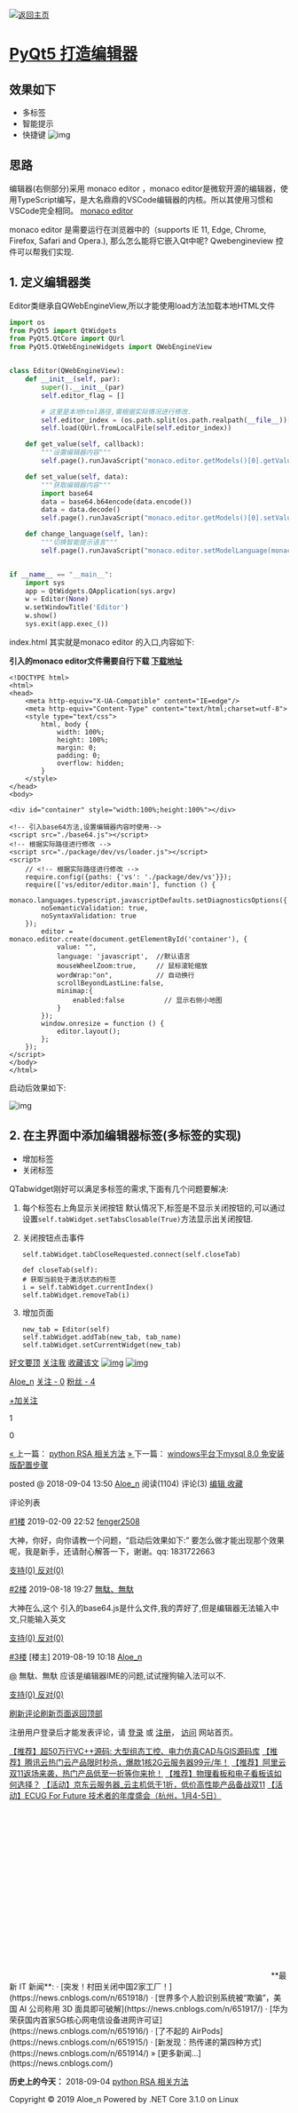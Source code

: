 [![返回主页](F:\Typora_book\typora_pic\logo-1576291678027.gif)](https://www.cnblogs.com/aloe-n/)

# [PyQt5 打造编辑器](https://www.cnblogs.com/aloe-n/p/9583949.html)

## 效果如下

- 多标签
- 智能提示
- 快捷键
  ![img](F:\Typora_book\typora_pic\1176578-20180904135007320-465221616.png)

## 思路

编辑器(右侧部分)采用 monaco editor ，monaco editor是微软开源的编辑器，使用TypeScript编写，是大名鼎鼎的VSCode编辑器的内核。所以其使用习惯和VSCode完全相同。 [monaco editor](https://microsoft.github.io/monaco-editor/)

monaco editor 是需要运行在浏览器中的（supports IE 11, Edge, Chrome, Firefox, Safari and Opera.), 那么怎么能将它嵌入Qt中呢? Qwebengineview 控件可以帮我们实现.

## 1. 定义编辑器类

Editor类继承自QWebEngineView,所以才能使用load方法加载本地HTML文件

```python
import os
from PyQt5 import QtWidgets
from PyQt5.QtCore import QUrl
from PyQt5.QtWebEngineWidgets import QWebEngineView


class Editor(QWebEngineView):
    def __init__(self, par):
        super().__init__(par)
        self.editor_flag = []

        # 这里是本地html路径,需根据实际情况进行修改.
        self.editor_index = (os.path.split(os.path.realpath(__file__))[0]) + "/../utils/index.html"
        self.load(QUrl.fromLocalFile(self.editor_index))

    def get_value(self, callback):
        """设置编辑器内容"""
        self.page().runJavaScript("monaco.editor.getModels()[0].getValue()", callback)

    def set_value(self, data):
        """获取编辑器内容"""
        import base64
        data = base64.b64encode(data.encode())
        data = data.decode()
        self.page().runJavaScript("monaco.editor.getModels()[0].setValue(Base.decode('{}'))".format(data))

    def change_language(self, lan):
        """切换智能提示语言"""
        self.page().runJavaScript("monaco.editor.setModelLanguage(monaco.editor.getModels()[0],'{}')".format(lan))


if __name__ == "__main__":
    import sys
    app = QtWidgets.QApplication(sys.argv)
    w = Editor(None)
    w.setWindowTitle('Editor')
    w.show()
    sys.exit(app.exec_())
```

index.html 其实就是monaco editor 的入口,内容如下:

**引入的monaco editor文件需要自行下载 [下载地址](https://microsoft.github.io/monaco-editor/)**

```
<!DOCTYPE html>
<html>
<head>
    <meta http-equiv="X-UA-Compatible" content="IE=edge"/>
    <meta http-equiv="Content-Type" content="text/html;charset=utf-8">
    <style type="text/css">
        html, body {
            width: 100%;
            height: 100%;
            margin: 0;
            padding: 0;
            overflow: hidden;
        }
    </style>
</head>
<body>

<div id="container" style="width:100%;height:100%"></div>

<!-- 引入base64方法,设置编辑器内容时使用-->
<script src="./base64.js"></script>   
<!-- 根据实际路径进行修改 -->
<script src="./package/dev/vs/loader.js"></script>
<script>
    // <!-- 根据实际路径进行修改 -->
    require.config({paths: {'vs': './package/dev/vs'}});
    require(['vs/editor/editor.main'], function () {
        monaco.languages.typescript.javascriptDefaults.setDiagnosticsOptions({
        noSemanticValidation: true,
        noSyntaxValidation: true
    });
        editor = monaco.editor.create(document.getElementById('container'), {
            value: "",
            language: 'javascript',  //默认语言
            mouseWheelZoom:true,     // 鼠标滚轮缩放
            wordWrap:"on",           // 自动换行
            scrollBeyondLastLine:false,
            minimap:{
                enabled:false          // 显示右侧小地图
            }
        });
        window.onresize = function () {
            editor.layout();
        };
    });
</script>
</body>
</html>
```

启动后效果如下:

![img](F:\Typora_book\typora_pic\1176578-20181025214610227-930301139.png)

## 2. 在主界面中添加编辑器标签(多标签的实现)

- 增加标签
- 关闭标签

QTabwidget刚好可以满足多标签的需求,下面有几个问题要解决:

1. 每个标签右上角显示关闭按钮
   默认情况下,标签是不显示关闭按钮的,可以通过设置`self.tabWidget.setTabsClosable(True)`方法显示出关闭按钮.

2. 关闭按钮点击事件

   ```
   self.tabWidget.tabCloseRequested.connect(self.closeTab)
   
   def closeTab(self):
   # 获取当前处于激活状态的标签
   i = self.tabWidget.currentIndex()
   self.tabWidget.removeTab(i)
   ```

3. 增加页面

   ```
   new_tab = Editor(self)
   self.tabWidget.addTab(new_tab, tab_name)
   self.tabWidget.setCurrentWidget(new_tab)
   ```

[好文要顶](javascript:void(0);) [关注我](javascript:void(0);) [收藏该文](javascript:void(0);) [![img](F:\Typora_book\typora_pic\icon_weibo_24.png)](javascript:void(0);) [![img](F:\Typora_book\typora_pic\wechat.png)](javascript:void(0);)

[Aloe_n](https://home.cnblogs.com/u/aloe-n/)
[关注 - 0](https://home.cnblogs.com/u/aloe-n/followees/)
[粉丝 - 4](https://home.cnblogs.com/u/aloe-n/followers/)

[+加关注](javascript:void(0);)

1

0

[« ](https://www.cnblogs.com/aloe-n/p/9583909.html)上一篇： [python RSA 相关方法](https://www.cnblogs.com/aloe-n/p/9583909.html) 
[» ](https://www.cnblogs.com/aloe-n/p/9774744.html)下一篇： [windows平台下mysql 8.0 免安装版配置步骤](https://www.cnblogs.com/aloe-n/p/9774744.html)

posted @ 2018-09-04 13:50 [Aloe_n](https://www.cnblogs.com/aloe-n/) 阅读(1104) 评论(3) [编辑 ](https://i.cnblogs.com/EditPosts.aspx?postid=9583949)[收藏](javascript:void(0))





评论列表

 

[#1楼](https://www.cnblogs.com/aloe-n/p/9583949.html#4176799) 2019-02-09 22:52 [fenger2508](https://home.cnblogs.com/u/1599928/)

大神，你好，向你请教一个问题，“启动后效果如下:” 要怎么做才能出现那个效果呢，我是新手，还请耐心解答一下，谢谢。qq: 1831722663

[支持(0) ](javascript:void(0);)[反对(0)](javascript:void(0);)

 

[#2楼](https://www.cnblogs.com/aloe-n/p/9583949.html#4329988) 2019-08-18 19:27 [無駄、無馱](https://www.cnblogs.com/ffqk/)

大神在么,这个<script src="./base64.js"></script> 引入的base64.js是什么文件,我的弄好了,但是编辑器无法输入中文,只能输入英文

[支持(0) ](javascript:void(0);)[反对(0)](javascript:void(0);)

 

[#3楼](https://www.cnblogs.com/aloe-n/p/9583949.html#4330330) [楼主] 2019-08-19 10:18 [Aloe_n](https://www.cnblogs.com/aloe-n/)

[@](https://www.cnblogs.com/aloe-n/p/9583949.html#4329988) 無駄、無馱
应该是编辑器IME的问题,试试搜狗输入法可以不.

[支持(0) ](javascript:void(0);)[反对(0)](javascript:void(0);)



[刷新评论](javascript:void(0);)[刷新页面](https://www.cnblogs.com/aloe-n/p/9583949.html#)[返回顶部](https://www.cnblogs.com/aloe-n/p/9583949.html#top)

注册用户登录后才能发表评论，请 [登录](javascript:void(0);) 或 [注册](javascript:void(0);)， [访问](https://www.cnblogs.com/) 网站首页。

[【推荐】超50万行VC++源码: 大型组态工控、电力仿真CAD与GIS源码库](http://www.ucancode.com/index.htm)
[【推荐】腾讯云热门云产品限时秒杀，爆款1核2G云服务器99元/年！](https://cloud.tencent.com/act/seckill?fromSource=gwzcw.3168381.3168381.3168381&utm_medium=cpc&utm_id=gwzcw.3168381.3168381.3168381)
[【推荐】阿里云双11返场来袭，热门产品低至一折等你来抢！](http://click.aliyun.com/m/1000081987/)
[【推荐】物理看板和电子看板该如何选择？](https://bbs.huaweicloud.com/forum/thread-24443-1-1.html)
[【活动】京东云服务器_云主机低于1折，低价高性能产品备战双11](https://www.jdcloud.com/cn/activity/year-end?utm_source=DMT_cnblogs&utm_medium=CH&utm_campaign=q4vm&utm_term=Virtual-Machines)
[【活动】ECUG For Future 技术者的年度盛会（杭州，1月4-5日）](http://hdxu.cn/JH9N4)

<iframe id="google_ads_iframe_/1090369/C1_0" title="3rd party ad content" name="google_ads_iframe_/1090369/C1_0" width="300" height="250" scrolling="no" marginwidth="0" marginheight="0" frameborder="0" srcdoc="" data-google-container-id="1" data-load-complete="true" style="margin: 0px; padding: 0px; border: 0px; vertical-align: bottom;"></iframe>
<iframe id="google_ads_iframe_/1090369/C2_0" title="3rd party ad content" name="google_ads_iframe_/1090369/C2_0" width="468" height="60" scrolling="no" marginwidth="0" marginheight="0" frameborder="0" srcdoc="" data-google-container-id="2" data-load-complete="true" style="margin: 0px; padding: 0px; border: 0px; vertical-align: bottom;"></iframe>
**最新 IT 新闻**: 
· [突发！村田关闭中国2家工厂！](https://news.cnblogs.com/n/651918/) 
· [世界多个人脸识别系统被“欺骗”，美国 AI 公司称用 3D 面具即可破解](https://news.cnblogs.com/n/651917/) 
· [华为荣获国内首家5G核心网电信设备进网许可证](https://news.cnblogs.com/n/651916/) 
· [了不起的 AirPods](https://news.cnblogs.com/n/651915/) 
· [新发现：热传递的第四种方式](https://news.cnblogs.com/n/651914/) 
» [更多新闻...](https://news.cnblogs.com/)

**历史上的今天：** 
2018-09-04 [python RSA 相关方法](https://www.cnblogs.com/aloe-n/p/9583909.html) 

Copyright © 2019 Aloe_n 
Powered by .NET Core 3.1.0 on Linux